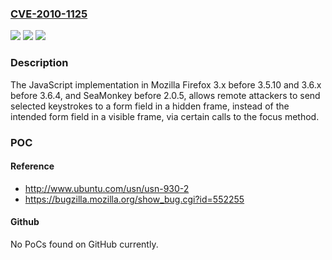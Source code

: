 ### [CVE-2010-1125](https://cve.mitre.org/cgi-bin/cvename.cgi?name=CVE-2010-1125)
![](https://img.shields.io/static/v1?label=Product&message=n%2Fa&color=blue)
![](https://img.shields.io/static/v1?label=Version&message=n%2Fa&color=blue)
![](https://img.shields.io/static/v1?label=Vulnerability&message=n%2Fa&color=brighgreen)

### Description

The JavaScript implementation in Mozilla Firefox 3.x before 3.5.10 and 3.6.x before 3.6.4, and SeaMonkey before 2.0.5, allows remote attackers to send selected keystrokes to a form field in a hidden frame, instead of the intended form field in a visible frame, via certain calls to the focus method.

### POC

#### Reference
- http://www.ubuntu.com/usn/usn-930-2
- https://bugzilla.mozilla.org/show_bug.cgi?id=552255

#### Github
No PoCs found on GitHub currently.

